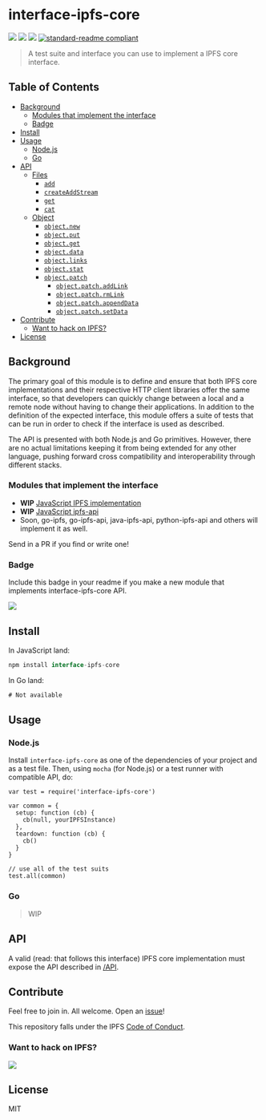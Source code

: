 # interface-ipfs-core

[![](https://img.shields.io/badge/made%20by-Protocol%20Labs-blue.svg?style=flat-square)](http://ipn.io)
[![](https://img.shields.io/badge/freenode-%23ipfs-blue.svg?style=flat-square)](http://webchat.freenode.net/?channels=%23ipfs)
[![](https://img.shields.io/badge/project-IPFS-blue.svg?style=flat-square)](http://ipfs.io/)
[![standard-readme compliant](https://img.shields.io/badge/standard--readme-OK-green.svg?style=flat-square)](https://github.com/RichardLitt/standard-readme)

> A test suite and interface you can use to implement a IPFS core interface.

## Table of Contents

- [Background](#background)
  - [Modules that implement the interface](#modules-that-implement-the-interface)
  - [Badge](#badge)
- [Install](#install)
- [Usage](#usage)
  - [Node.js](#nodejs)
  - [Go](#go)
- [API](#api)
  - [Files](/API/files)
    - [`add`](/API/files#add)
    - [`createAddStream`](/files#createaddstream)
    - [`get`](/API/files#get)
    - [`cat`](/API/files#cat)
  - [Object](/API/object)
    - [`object.new`](/API/object#objectnew)
    - [`object.put`](/API/object#objectput)
    - [`object.get`](/API/object#objectget)
    - [`object.data`](/API/object#objectdata)
    - [`object.links`](/API/object#objectlinks)
    - [`object.stat`](/API/object#objectstat)
    - [`object.patch`](/API/object#objectpatch)
      - [`object.patch.addLink`](/API/object#objectpatchaddlink)
      - [`object.patch.rmLink`](/API/object#objectpatchrmlink)
      - [`object.patch.appendData`](/API/object#objectpatchappenddata)
      - [`object.patch.setData`](/API/object#objectpatchsetdata)
- [Contribute](#contribute)
  - [Want to hack on IPFS?](#want-to-hack-on-ipfs)
- [License](#license)

## Background

The primary goal of this module is to define and ensure that both IPFS core implementations and their respective HTTP client libraries offer the same interface, so that developers can quickly change between a local and a remote node without having to change their applications. In addition to the definition of the expected interface, this module offers a suite of tests that can be run in order to check if the interface is used as described.

The API is presented with both Node.js and Go primitives. However, there are no actual limitations keeping it from being extended for any other language, pushing forward cross compatibility and interoperability through different stacks.

### Modules that implement the interface

- **WIP** [JavaScript IPFS implementation](https://github.com/ipfs/js-ipfs)
- **WIP** [JavaScript ipfs-api](https://github.com/ipfs/js-ipfs-api)
- Soon, go-ipfs, go-ipfs-api, java-ipfs-api, python-ipfs-api and others will implement it as well.

Send in a PR if you find or write one!

### Badge

Include this badge in your readme if you make a new module that implements
interface-ipfs-core API.

![](/img/badge.png)

## Install

In JavaScript land:
```js
npm install interface-ipfs-core
```

In Go land:

```go
# Not available
```

## Usage

### Node.js

Install `interface-ipfs-core` as one of the dependencies of your project and as a test file. Then, using `mocha` (for Node.js) or a test runner with compatible API, do:

```
var test = require('interface-ipfs-core')

var common = {
  setup: function (cb) {
    cb(null, yourIPFSInstance)
  },
  teardown: function (cb) {
    cb()
  }
}

// use all of the test suits
test.all(common)
```

### Go

> WIP

## API

A valid (read: that follows this interface) IPFS core implementation must expose the API described in [/API](/API).

## Contribute

Feel free to join in. All welcome. Open an [issue](https://github.com/ipfs/interface-ipfs-core/issues)!

This repository falls under the IPFS [Code of Conduct](https://github.com/ipfs/community/blob/master/code-of-conduct.md).

### Want to hack on IPFS?

[![](https://cdn.rawgit.com/jbenet/contribute-ipfs-gif/master/img/contribute.gif)](https://github.com/ipfs/community/blob/master/contributing.md)

## License

MIT

[UnixFS]: https://github.com/ipfs/specs/tree/master/unixfs
